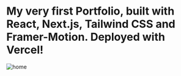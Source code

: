 # My very first Portfolio, built with React, Next.js, Tailwind CSS and Framer-Motion. Deployed with Vercel! 
![home](https://github.com/Atyn97/portfolio-v1/assets/123813011/16c89942-ffe6-4270-a285-e39e44886c75)
